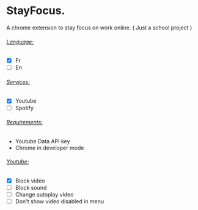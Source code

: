 # StayFocus.
A chrome extension to stay focus on work online. ( Just a school project )

###### <ins>Language:</ins>
- [x] Fr
- [ ] En

###### <ins>Services:</ins>
- [x] Youtube
- [ ] Spotify

###### <ins>Requirements:</ins>
- Youtube Data API key
- Chrome in developer mode

###### <ins>Youtube:</ins>
- [x] Block video
- [ ] Block sound
- [ ] Change autoplay video
- [ ] Don't show video disabled in menu
